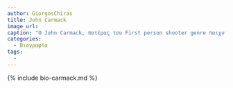 ```yaml
---
author: GiorgosChiras
title: John Carmack
image_url:
caption: "Ο John Carmack, πατέρας του First person shooter genre παιχνιδιών"
categories:
  - Βιογραφία 
tags:
  - 
---
```


{% include bio-carmack.md %}
